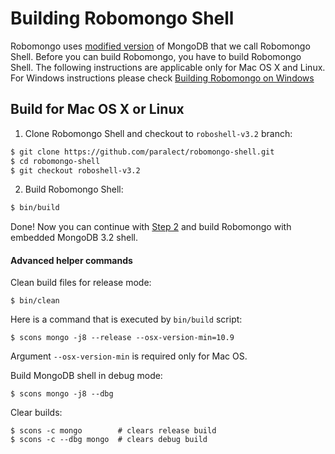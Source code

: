 Building Robomongo Shell
========================

Robomongo uses [modified version](https://github.com/paralect/robomongo-shell/tree/roboshell-v3.2) of MongoDB that we call Robomongo Shell. Before you can build Robomongo, you have to build Robomongo Shell. The following instructions are applicable only for Mac OS X and Linux. For Windows instructions please check [Building Robomongo on Windows](BuildingRobomongoOnWindows.md)

Build for Mac OS X or Linux
---------------------------

1. Clone Robomongo Shell and checkout to `roboshell-v3.2` branch:

```sh
$ git clone https://github.com/paralect/robomongo-shell.git
$ cd robomongo-shell
$ git checkout roboshell-v3.2
```

2. Build Robomongo Shell:

```sh
$ bin/build
```

Done! Now you can continue with [Step 2](BuildingRobomongo.md#step-2) and build Robomongo 
with embedded MongoDB 3.2 shell.


#### Advanced helper commands

Clean build files for release mode:

    $ bin/clean

Here is a command that is executed by `bin/build` script:

    $ scons mongo -j8 --release --osx-version-min=10.9
    
Argument `--osx-version-min` is required only for Mac OS.
    
Build MongoDB shell in debug mode:

    $ scons mongo -j8 --dbg

Clear builds:

    $ scons -c mongo        # clears release build
    $ scons -c --dbg mongo  # clears debug build
